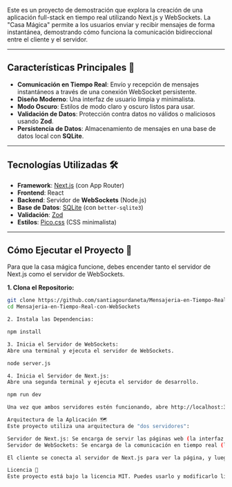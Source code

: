Este es un proyecto de demostración que explora la creación de una aplicación full-stack en tiempo real utilizando Next.js y WebSockets. La "Casa Mágica" permite a los usuarios enviar y recibir mensajes de forma instantánea, demostrando cómo funciona la comunicación bidireccional entre el cliente y el servidor.

---

## Características Principales 🚀

* **Comunicación en Tiempo Real**: Envío y recepción de mensajes instantáneos a través de una conexión WebSocket persistente.
* **Diseño Moderno**: Una interfaz de usuario limpia y minimalista.
* **Modo Oscuro**: Estilos de modo claro y oscuro listos para usar.
* **Validación de Datos**: Protección contra datos no válidos o maliciosos usando **Zod**.
* **Persistencia de Datos**: Almacenamiento de mensajes en una base de datos local con **SQLite**.

---

## Tecnologías Utilizadas 🛠️

* **Framework**: [Next.js](https://nextjs.org/) (con App Router)
* **Frontend**: React
* **Backend**: Servidor de **WebSockets** (Node.js)
* **Base de Datos**: [SQLite](https://www.sqlite.org/index.html) (con `better-sqlite3`)
* **Validación**: [Zod](https://zod.dev/)
* **Estilos**: [Pico.css](https://picocss.com/) (CSS minimalista)

---

## Cómo Ejecutar el Proyecto 🏁

Para que la casa mágica funcione, debes encender tanto el servidor de Next.js como el servidor de WebSockets.

**1. Clona el Repositorio:**

```bash
git clone https://github.com/santiagourdaneta/Mensajeria-en-Tiempo-Real-con-WebSockets/
cd Mensajeria-en-Tiempo-Real-con-WebSockets

2. Instala las Dependencias:

npm install

3. Inicia el Servidor de WebSockets:
Abre una terminal y ejecuta el servidor de WebSockets.

node server.js

4. Inicia el Servidor de Next.js:
Abre una segunda terminal y ejecuta el servidor de desarrollo.

npm run dev

Una vez que ambos servidores estén funcionando, abre http://localhost:3000 en tu navegador para ver la aplicación.

Arquitectura de la Aplicación 🗺️
Este proyecto utiliza una arquitectura de "dos servidores":

Servidor de Next.js: Se encarga de servir las páginas web (la interfaz de la casa).
Servidor de WebSockets: Se encarga de la comunicación en tiempo real (las "cuerdas mágicas").

El cliente se conecta al servidor de Next.js para ver la página, y luego establece una conexión de WebSocket separada con el servidor server.js para enviar y recibir mensajes instantáneamente.

Licencia 📄
Este proyecto está bajo la licencia MIT. Puedes usarlo y modificarlo libremente.
